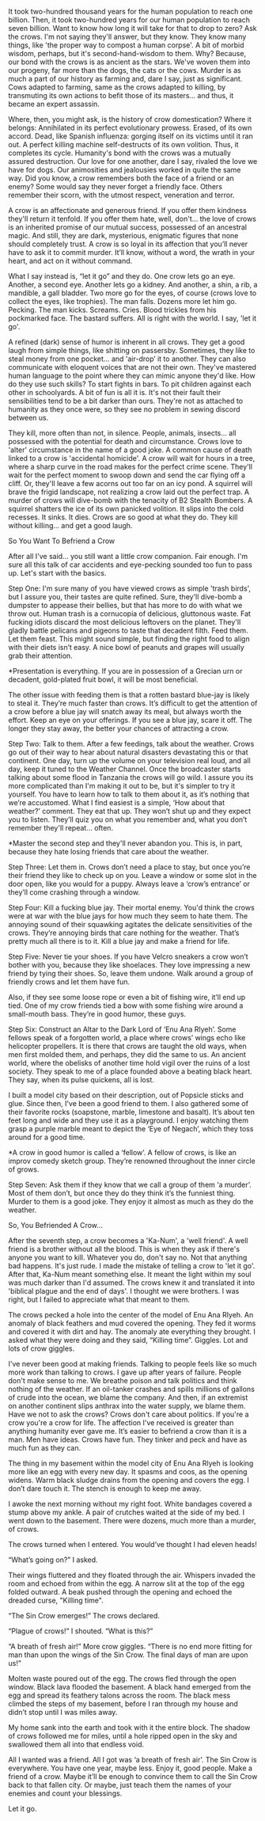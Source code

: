It took two-hundred thousand years for the human population to reach one billion. Then, it took two-hundred years for our human population to reach seven billion. Want to know how long it will take for that to drop to zero? Ask the crows. I'm not saying they'll answer, but they know. They know many things, like 'the proper way to compost a human corpse'. A bit of morbid wisdom, perhaps, but it's second-hand-wisdom to them. Why? Because, our bond with the crows is as ancient as the stars. We've woven them into our progeny, far more than the dogs, the cats or the cows. Murder is as much a part of our history as farming and, dare I say, just as significant. Cows adapted to farming, same as the crows adapted to killing, by transmuting its own actions to befit those of its masters... and thus, it became an expert assassin.


Where, then, you might ask, is the history of crow domestication? Where it belongs: Annihilated in its perfect evolutionary prowess. Erased, of its own accord. Dead, like Spanish influenza: gorging itself on its victims until it ran out. A perfect killing machine self-destructs of its own volition. Thus, it completes its cycle. Humanity's bond with the crows was a mutually assured destruction. Our love for one another, dare I say, rivaled the love we have for dogs. Our animosities and jealousies worked in quite the same way. Did you know, a crow remembers both the face of a friend or an enemy? Some would say they never forget a friendly face. Others remember their scorn, with the utmost respect, veneration and terror. 


A crow is an affectionate and generous friend. If you offer them kindness they'll return it tenfold. If you offer them hate, well, don't... the love of crows is an inherited promise of our mutual success, possessed of an ancestral magic. And still, they are dark, mysterious, enigmatic figures that none should completely trust. A crow is so loyal in its affection that you’ll never have to ask it to commit murder. It’ll know, without a word, the wrath in your heart, and act on it without command.


What I say instead is, “let it go” and they do. One crow lets go an eye. Another, a second eye. Another lets go a kidney. And another, a shin, a rib, a mandible, a gall bladder. Two more go for the eyes, of course (crows love to collect the eyes, like trophies). The man falls. Dozens more let him go. Pecking. The man kicks. Screams. Cries. Blood trickles from his pockmarked face. The bastard suffers. All is right with the world. I say, 'let it go'. 


A refined (dark) sense of humor is inherent in all crows. They get a good laugh from simple things, like shitting on passersby. Sometimes, they like to steal money from one pocket... and 'air-drop’ it to another. They can also communicate with eloquent voices that are not their own. They've mastered human language to the point where they can mimic anyone they'd like. How do they use such skills? To start fights in bars. To pit children against each other in schoolyards. A bit of fun is all it is. It's not their fault their sensibilities tend to be a bit darker than ours. They're not as attached to humanity as they once were, so they see no problem in sewing discord between us. 


They kill, more often than not, in silence. People, animals, insects... all possessed with the potential for death and circumstance. Crows love to 'alter' circumstance in the name of a good joke. A common cause of death linked to a crow is 'accidental homicide'. A crow will wait for hours in a tree, where a sharp curve in the road makes for the perfect crime scene. They'll wait for the perfect moment to swoop down and send the car flying off a cliff. Or, they'll leave a few acorns out too far on an icy pond. A squirrel will brave the frigid landscape, not realizing a crow laid out the perfect trap. A murder of crows will dive-bomb with the tenacity of B2 Stealth Bombers. A squirrel shatters the ice of its own panicked volition. It slips into the cold recesses. It sinks. It dies. Crows are so good at what they do. They kill without killing... and get a good laugh.


So You Want To Befriend a Crow


After all I've said... you still want a little crow companion. Fair enough. I'm sure all this talk of car accidents and eye-pecking sounded too fun to pass up. Let's start with the basics.


Step One: I'm sure many of you have viewed crows as simple 'trash birds', but I assure you, their tastes are quite refined. Sure, they'll dive-bomb a dumpster to appease their bellies, but that has more to do with what we throw out. Human trash is a cornucopia of delicious, gluttonous waste. Fat fucking idiots discard the most delicious leftovers on the planet. They'll gladly battle pelicans and pigeons to taste that decadent filth. Feed them. Let them feast. This might sound simple, but finding the right food to align with their diets isn’t easy. A nice bowl of peanuts and grapes will usually grab their attention. 


*Presentation is everything. If you are in possession of a Grecian urn or decadent, gold-plated fruit bowl, it will be most beneficial. 


The other issue with feeding them is that a rotten bastard blue-jay is likely to steal it. They’re much faster than crows. It’s difficult to get the attention of a crow before a blue jay will snatch away its meal, but always worth the effort. Keep an eye on your offerings. If you see a blue jay, scare it off. The longer they stay away, the better your chances of attracting a crow. 


Step Two: Talk to them. After a few feedings, talk about the weather. Crows go out of their way to hear about natural disasters devastating this or that continent. One day, turn up the volume on your television real loud, and all day, keep it tuned to the Weather Channel. Once the broadcaster starts talking about some flood in Tanzania the crows will go wild. I assure you its more complicated than I'm making it out to be, but it's simpler to try it yourself. You have to learn how to talk to them about it, as it’s nothing that we’re accustomed. What I find easiest is a simple, ‘How about that weather?’ comment. They eat that up. They won’t shut up and they expect you to listen. They’ll quiz you on what you remember and, what you don’t remember they'll repeat… often. 


*Master the second step and they'll never abandon you. This is, in part, because they hate losing friends that care about the weather. 


Step Three: Let them in. Crows don’t need a place to stay, but once you’re their friend they like to check up on you. Leave a window or some slot in the door open, like you would for a puppy. Always leave a ‘crow’s entrance’ or they’ll come crashing through a window. 


Step Four: Kill a fucking blue jay. Their mortal enemy. You'd think the crows were at war with the blue jays for how much they seem to hate them. The annoying sound of their squawking agitates the delicate sensitivities of the crows. They’re annoying birds that care nothing for the weather. That’s pretty much all there is to it. Kill a blue jay and make a friend for life. 


Step Five: Never tie your shoes. If you have Velcro sneakers a crow won’t bother with you, because they like shoelaces. They love impressing a new friend by tying their shoes. So, leave them undone. Walk around a group of friendly crows and let them have fun. 


Also, if they see some loose rope or even a bit of fishing wire, it’ll end up tied. One of my crow friends tied a bow with some fishing wire around a small-mouth bass. They’re in good humor, these guys. 


Step Six: Construct an Altar to the Dark Lord of ‘Enu Ana Rlyeh’. Some fellows speak of a forgotten world, a place where crows’ wings echo like helicopter propellers. It is there that crows are taught the old ways, when men first molded them, and perhaps, they did the same to us. An ancient world, where the obelisks of another time hold vigil over the ruins of a lost society. They speak to me of a place founded above a beating black heart. They say, when its pulse quickens, all is lost. 

 
I built a model city based on their description, out of Popsicle sticks and glue. Since then, I've been a good friend to them. I also gathered some of their favorite rocks (soapstone, marble, limestone and basalt). It’s about ten feet long and wide and they use it as a playground. I enjoy watching them grasp a purple marble meant to depict the ‘Eye of Negach’, which they toss around for a good time.


*A crow in good humor is called a ‘fellow’. A fellow of crows, is like an improv comedy sketch group. They’re renowned throughout the inner circle of grows. 


Step Seven: Ask them if they know that we call a group of them ‘a murder’. Most of them don’t, but once they do they think it’s the funniest thing. Murder to them is a good joke. They enjoy it almost as much as they do the weather. 


So, You Befriended A Crow... 


After the seventh step, a crow becomes a 'Ka-Num', a 'well friend'. A well friend is a brother without all the blood. This is when they ask if there's anyone you want to kill. Whatever you do, don't say no. Not that anything bad happens. It's just rude. I made the mistake of telling a crow to 'let it go'. After that, Ka-Num meant something else. It meant the light within my soul was much darker than I'd assumed. The crows knew it and translated it into 'biblical plague and the end of days'. I thought we were brothers. I was right, but I failed to appreciate what that meant to them. 


The crows pecked a hole into the center of the model of Enu Ana Rlyeh. An anomaly of black feathers and mud covered the opening. They fed it worms and covered it with dirt and hay. The anomaly ate everything they brought. I asked what they were doing and they said, “Killing time”. Giggles. Lot and lots of crow giggles. 


I've never been good at making friends. Talking to people feels like so much more work than talking to crows. I gave up after years of failure. People don't make sense to me. We breathe poison and talk politics and think nothing of the weather. If an oil-tanker crashes and spills millions of gallons of crude into the ocean, we blame the company. And then, if an extremist on another continent slips anthrax into the water supply, we blame them. Have we not to ask the crows? Crows don't care about politics. If you're a crow you're a crow for life. The affection I've received is greater than anything humanity ever gave me. It’s easier to befriend a crow than it is a man. Men have ideas. Crows have fun. They tinker and peck and have as much fun as they can. 


The thing in my basement within the model city of Enu Ana Rlyeh is looking more like an egg with every new day. It spasms and coos, as the opening widens. Warm black sludge drains from the opening and covers the egg. I don’t dare touch it. The stench is enough to keep me away. 


I awoke the next morning without my right foot. White bandages covered a stump above my ankle. A pair of crutches waited at the side of my bed. I went down to the basement. There were dozens, much more than a murder, of crows. 


The crows turned when I entered. You would’ve thought I had eleven heads!


“What’s going on?” I asked. 


Their wings fluttered and they floated through the air. Whispers invaded the room and echoed from within the egg. A narrow slit at the top of the egg folded outward. A beak pushed through the opening and echoed the dreaded curse, "Killing time". 


“The Sin Crow emerges!” The crows declared. 


“Plague of crows!” I shouted. “What is this?”


“A breath of fresh air!” More crow giggles. “There is no end more fitting for man than upon the wings of the Sin Crow. The final days of man are upon us!” 


Molten waste poured out of the egg. The crows fled through the open window. Black lava flooded the basement. A black hand emerged from the egg and spread its feathery talons across the room. The black mess climbed the steps of my basement, before I ran through my house and didn’t stop until I was miles away.


My home sank into the earth and took with it the entire block. The shadow of crows followed me for miles, until a hole ripped open in the sky and swallowed them all into that endless void. 


All I wanted was a friend. All I got was ‘a breath of fresh air’. The Sin Crow is everywhere. You have one year, maybe less. Enjoy it, good people. Make a friend of a crow. Maybe it’ll be enough to convince them to call the Sin Crow back to that fallen city. Or maybe, just teach them the names of your enemies and count your blessings.


Let it go.